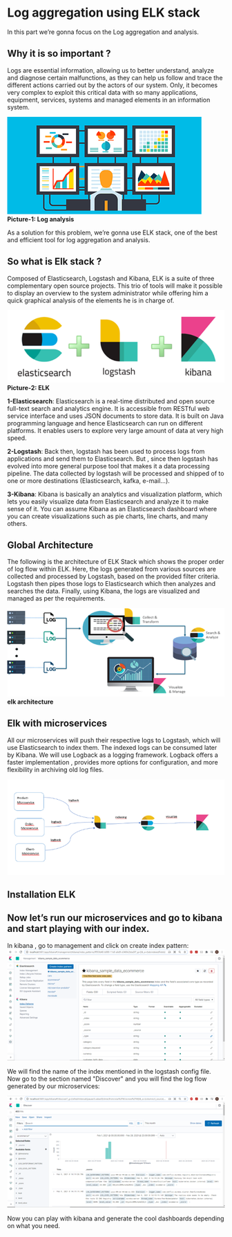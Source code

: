 # Log aggregation using ELK stack

In this part we’re gonna focus on the Log aggregation and analysis.
## Why it is so important ?
Logs are essential information, allowing us to better understand, analyze and diagnose certain malfunctions, as they can help us follow and trace the different actions carried out by the actors of our system. Only, it becomes very complex to exploit this critical data with so many applications, equipment, services, systems and managed elements in an information system.

![Alt text](./docs/logs-analise.png?raw=true "Log analysis")
<b>Picture-1: Log analysis</b>

As a solution for this problem, we’re gonna use ELK stack, one of the best and efficient tool for log aggregation and analysis.

## So what is Elk stack ?
Composed of Elasticsearch, Logstash and Kibana, ELK is a suite of three complementary open source projects. This trio of tools will make it possible to display an overview to the system administrator while offering him a quick graphical analysis of the elements he is in charge of.

![Alt text](./docs/elk.png?raw=true "ELK")
<b>Picture-2: ELK</b>

<b>1-Elasticsearch</b>: Elasticsearch is a real-time distributed and open source full-text search and analytics engine. It is accessible from RESTful web service interface and uses JSON documents to store data. It is built on Java programming language and hence Elasticsearch can run on different platforms. It enables users to explore very large amount of data at very high speed.

<b>2-Logstash</b>: Back then, logstash has been used to process logs from applications and send them to Elasticsearch. But , since then logstash has evolved into more general purpose tool that makes it a data processing pipeline.
The data collected by logstash will be processed and shipped of to one or more destinations (Elasticsearch, kafka, e-mail…).

<b>3-Kibana</b>: Kibana is basically an analytics and visualization platform, which lets you easily visualize data from Elasticsearch and analyze it to make sense of it. You can assume Kibana as an Elasticsearch dashboard where you can create visualizations such as pie charts, line charts, and many others.

## Global Architecture
The following is the architecture of ELK Stack which shows the proper order of log flow within ELK. Here, the logs generated from various sources are collected and processed by Logstash, based on the provided filter criteria. Logstash then pipes those logs to Elasticsearch which then analyzes and searches the data. Finally, using Kibana, the logs are visualized and managed as per the requirements.

![Alt text](./docs/elk-architecture.png?raw=true "elk architecture")
<b>elk architecture</b>

## Elk with microservices
All our microservices will push their respective logs to Logstash, which will use Elasticsearch to index them. The indexed logs can be consumed later by Kibana.
We will use Logback as a logging framework.
Logback offers a faster implementation , provides more options for configuration, and more flexibility in archiving old log files.

![Alt text](./docs/elk-logback.png?raw=true "elk logback")

## Installation ELK

## Now let’s run our microservices and go to kibana and start playing with our index.

In kibana , go to management and click on create index pattern:
![Alt text](./docs/kibana-1.png?raw=true "Kibana-1")

We will find the name of the index mentioned in the logstash config file.
Now go to the section named "Discover" and you will find the log flow generated by our microservices:

![Alt text](./docs/kibana-2.png?raw=true "kibana-2")

Now you can play with kibana and generate the cool dashboards depending on what you need.